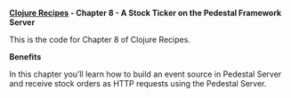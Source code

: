 **[Clojure Recipes](https://github.com/juliangamble/clojure-recipes) - Chapter 8 - A Stock Ticker on the Pedestal Framework Server**

This is the code for Chapter 8 of Clojure Recipes. 

**Benefits**

In this chapter you’ll learn how to build an event source in Pedestal Server and receive stock orders as HTTP requests using the Pedestal Server.

